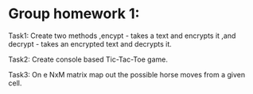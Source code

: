 # Group homework 1:
Task1: Create two methods ,encypt - takes a text and encrypts it ,and decrypt - takes an encrypted text and decrypts it.

Task2: Create console based Tic-Tac-Toe game.

Task3: On e NxM matrix map out the possible horse moves from a given cell.
